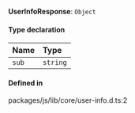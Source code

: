 **UserInfoResponse**: `Object`

#### Type declaration

| Name  | Type     |
| :---- | :------- |
| `sub` | `string` |

#### Defined in

packages/js/lib/core/user-info.d.ts:2
